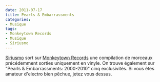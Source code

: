 ```yaml
---
date: 2011-07-17
title: Pearls & Embarrassments
categories:
- Musique
tags:
- Monkeytown Records
- Musique
- Siriusmo
---
```

<a title="Myspace de Siriusmo" href="https://www.myspace.com/siriusmo">Siriusmo</a> sort sur <a title="Site web de Monkeytown Records" href="https://monkeytownrecords.de/">Monkeytown Records</a> une compilation de morceaux précédemment sorties uniquement en vinyle. On trouve également sur "Pearls &amp; Embarrassments: 2000-2010" cinq exclusivités. Si vous êtes amateur d'electro bien pêchue, jetez vous dessus.
